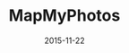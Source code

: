 ---
layout: site
title: "MapMyPhotos"
date: 2015-11-22
categories: [community]
version: 1.3.15
major: 1
minor: 3
patch: 15
slug: mapmyphotos
link: https://www.mapmyphotos.net/
permalink: /sites/:slug
---